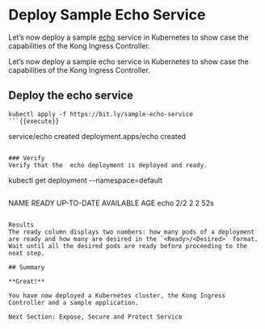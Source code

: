 # Deploy Sample Echo Service

Let’s now deploy a sample [echo](https://github.com/kubernetes/kubernetes/blob/master/test/images/echoserver/README.md) service in Kubernetes to show case the capabilities of the Kong Ingress Controller.  

Let’s now deploy a sample echo service in Kubernetes to show case the capabilities of the Kong Ingress Controller.  

## Deploy the echo service

  ```
  kubectl apply -f https://bit.ly/sample-echo-service
  ```{{execute}}

  ```
  service/echo created
  deployment.apps/echo created
  ```

### Verify
Verify that the  echo deployment is deployed and ready.

  ```
  kubectl get deployment --namespace=default
  ```{{execute}}

  ```
  NAME       READY   UP-TO-DATE   AVAILABLE   AGE
  echo       2/2     2            2           52s
  ```

Results
The ready column displays two numbers: how many pods of a deployment are ready and how many are desired in the `<Ready>/<Desired>` format. Wait until all the desired pods are ready before proceeding to the next step.

## Summary

**Great!**

You have now deployed a Kubernetes cluster, the Kong Ingress Controller and a sample application.

Next Section: Expose, Secure and Protect Service
